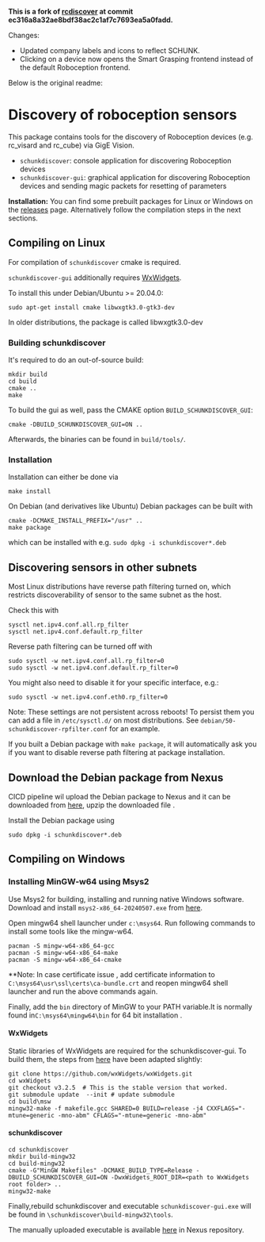 <b>This is a fork of <a href="https://github.com/roboception/schunkdiscover">rcdiscover</a> at commit ec316a8a32ae8bdf38ac2c1af7c7693ea5a0fadd.</b>

Changes:
- Updated company labels and icons to reflect SCHUNK.
- Clicking on a device now opens the Smart Grasping frontend instead of the default Roboception frontend.

Below is the original readme:

Discovery of roboception sensors
================================

This package contains tools for the discovery of Roboception devices
(e.g. rc_visard and rc_cube) via GigE Vision.

- `schunkdiscover`: console application for discovering Roboception devices
- `schunkdiscover-gui`: graphical application for discovering Roboception devices and
  sending magic packets for resetting of parameters

**Installation:** You can find some prebuilt packages for Linux or Windows on the [releases](https://github.com/roboception/schunkdiscover/releases) page. Alternatively follow the compilation steps in the next sections.

Compiling on Linux
------------------

For compilation of `schunkdiscover` cmake is required.

`schunkdiscover-gui` additionally requires [WxWidgets](http://www.wxwidgets.org/).

To install this under Debian/Ubuntu >= 20.04.0:
```
sudo apt-get install cmake libwxgtk3.0-gtk3-dev
```

In older distributions, the package is called libwxgtk3.0-dev

### Building schunkdiscover

It's required to do an out-of-source build:

```
mkdir build
cd build
cmake ..
make
```

To build the gui as well, pass the CMAKE option `BUILD_SCHUNKDISCOVER_GUI`:

```
cmake -DBUILD_SCHUNKDISCOVER_GUI=ON ..
```


Afterwards, the binaries can be found in `build/tools/`.

### Installation

Installation can either be done via

```
make install
```

On Debian (and derivatives like Ubuntu) Debian packages can be built with

```
cmake -DCMAKE_INSTALL_PREFIX="/usr" ..
make package
```
which can be installed with e.g. `sudo dpkg -i schunkdiscover*.deb`


Discovering sensors in other subnets
------------------------------------

Most Linux distributions have reverse path filtering turned on, which restricts discoverability of sensor to the same subnet as the host.

Check this with
```
sysctl net.ipv4.conf.all.rp_filter
sysctl net.ipv4.conf.default.rp_filter
```

Reverse path filtering can be turned off with
```
sudo sysctl -w net.ipv4.conf.all.rp_filter=0
sudo sysctl -w net.ipv4.conf.default.rp_filter=0
```
You might also need to disable it for your specific interface, e.g.:
```
sudo sysctl -w net.ipv4.conf.eth0.rp_filter=0
```
Note: These settings are not persistent across reboots!
To persist them you can add a file in `/etc/sysctl.d/` on most distributions.
See `debian/50-schunkdiscover-rpfilter.conf` for an example.

If you built a Debian package with `make package`, it will automatically ask you if you want to disable reverse path filtering at package installation.

Download the Debian package from Nexus
--------------------------------------
CICD pipeline wil upload the Debian package to Nexus and it can be downloaded from <a href="https://nexus.cloud.schunk.com/repository/tf-raw-bionic-packages/schunkdiscover/discovery.zip">here</a>, upzip the downloaded file .

Install the Debian package using 
```
sudo dpkg -i schunkdiscover*.deb
```

Compiling on Windows
--------------------
### Installing MinGW-w64 using Msys2

Use Msys2 for building, installing and running native Windows software.
Download and install `msys2-x86_64-20240507.exe` from [here](https://www.msys2.org/#:~:text=Download%20the%20installer).

Open mingw64 shell launcher under `c:\msys64`.
Run following commands to  install some tools like the mingw-w64.


```
pacman -S mingw-w64-x86_64-gcc
pacman -S mingw-w64-x86_64-make
pacman -S mingw-w64-x86_64-cmake
```

**Note: In case certificate issue , add certificate information to  `C:\msys64\usr\ssl\certs\ca-bundle.crt` and reopen mingw64 shell launcher and run the above commands again. 


Finally, add the `bin` directory of MinGW to your PATH variable.It is normally found in`C:\msys64\mingw64\bin` for 64 bit installation .

#### WxWidgets

Static libraries of WxWidgets are required for the schunkdiscover-gui. To build
them, the steps from
[here](https://wiki.wxwidgets.org/Compiling_wxWidgets_with_MinGW) have been
adapted slightly:

```
git clone https://github.com/wxWidgets/wxWidgets.git
cd wxWidgets
git checkout v3.2.5  # This is the stable version that worked.
git submodule update  --init # update submodule
cd build\msw
mingw32-make -f makefile.gcc SHARED=0 BUILD=release -j4 CXXFLAGS="-mtune=generic -mno-abm" CFLAGS="-mtune=generic -mno-abm"
```

#### schunkdiscover

```
cd schunkdiscover
mkdir build-mingw32
cd build-mingw32
cmake -G"MinGW Makefiles" -DCMAKE_BUILD_TYPE=Release -DBUILD_SCHUNKDISCOVER_GUI=ON -DwxWidgets_ROOT_DIR=<path to WxWidgets root folder> ..
mingw32-make
```
Finally,rebuild schunkdiscover and executable `schunkdiscover-gui.exe` will be found in `\schunkdiscover\build-mingw32\tools`.

The manually uploaded executable is available  <a href="https://nexus.cloud.schunk.com/repository/tf-raw-bionic-packages/schunkdiscover/windows/schunkdiscover-gui.exe">here</a> in Nexus repository.

<!-- **For the 32 bit build you may encounter a 0xc000007b error when running
schunkdiscover-gui.exe.** This seems to be caused by a bug in WxWidgets build. As
a workaround, rename `rcdefs.h` in `lib\gcc_lib\mswu\wx\msw` in your WxWidgets
root directory to something different (e.g., `rcdefs.h_old`). Then, rerun
above WxWidgets build command:

